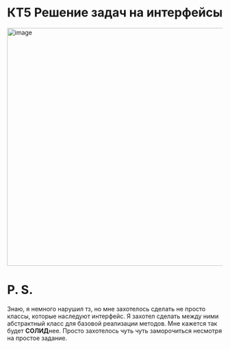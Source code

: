 # КТ5 Решение задач на интерфейсы

<img width="813" height="555" alt="image" src="https://github.com/user-attachments/assets/2e4c2edb-f97c-4c5a-8ec1-9777a60c860a" />

# P. S.

Знаю, я немного нарушил тз, но мне захотелось сделать не просто классы, которые наследуют интерфейс. Я захотел сделать между ними абстрактный класс для базовой реализации методов. Мне кажется так будет **СОЛИД**нее. Просто захотелось чуть чуть заморочиться несмотря на простое задание.
